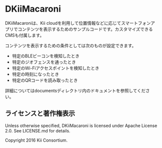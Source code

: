 # DKiiMacaroni

DKiiMacaroniは、Kii cloudを利用して位置情報などに応じてスマートフォンアプリでコンテンツを表示するためのサンプルコードです。カスタマイズできるCMSも付属します。

コンテンツを表示するための条件としては次のものが設定できます。

- 特定のBLEビーコンを検知したとき
- 特定のジオフェンスを通ったとき
- 特定のWi-Fiアクセスポイントを検知したとき
- 特定の時刻になったとき
- 特定のQRコードを読み取ったとき

詳細についてはdocumentsディレクトリ内のドキュメントを参照してください。

## ライセンスと著作権表示

Unless otherwise specified, DKiiMacaroni is licensed under Apache License 2.0. See LICENSE.md for details.

Copyright 2016 Kii Consortium.
